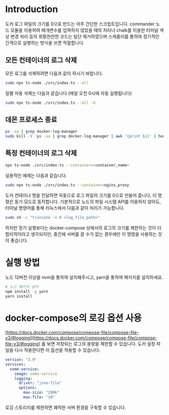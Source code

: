# Introduction

도커 로그 파일의 크기를 0으로 만드는 아주 간단한 스크립트입니다. commander 노드 모듈을 이용하여 매개변수를 입력하지 않았을 때의 처리나 chalk를 이용한 터미널 색상 변경 처리 등의 휘황찬란한 코드는 일단 제거하였으며 스케줄러를 통하여 정기적인 간격으로 실행하는 방식을 쓰면 적절합니다.

## 모든 컨테이너의 로그 삭제

모든 로그를 삭제하려면 다음과 같이 하시기 바랍니다.

```sh
sudo npx ts-node ./src/index.ts --all
```

일별 자동 삭제는 다음과 같습니다 (매일 오전 0시에 자동 실행됩니다)

```sh
sudo npx ts-node ./src/index.ts --all -d
```

## 데몬 프로세스 종료

```sh
ps -xa | grep docker-log-manager
sudo kill -9 `ps -xa | grep docker-log-manager | awk '{print $1}' | head -n 1`
```

## 특정 컨테이너의 로그 삭제

```sh
npx ts-node ./src/index.ts --container=<container_name>
```

실용적인 예제는 다음과 같습니다.

```sh
sudo npx ts-node ./src/index.ts --container=nginx_proxy
```

도커 컨테이너 명을 전달하면 자동으로 로그 파일의 크기를 0으로 만들어 줍니다, 이 명령은 동기 모드로 동작합니다. 기본적으로 노드의 파일 시스템 API를 이용하지 않아도, 터미널 명령어를 통해 리눅스에서 다음과 같이 처리가 가능합니다.

```sh
sudo sh -c "truncate -s 0 <log_file_path>"
```

하지만 정기 실행보다는 docker-compose 상에서의 로그의 크기를 제한하는 것이 더 합리적이라고 생각되지만, 중간에 서버를 끌 수가 없는 경우에만 이 명령을 사용하는 것이 좋습니다.

# 실행 방법

노드 12버전 이상을 nvm을 통하여 설치해주시고, yarn을 통하여 패키지를 설치하세요.

```sh
# 노드 패키지 설치
npm install -g yarn
yarn install
```

# docker-compose의 로깅 옵션 사용

[https://docs.docker.com/compose/compose-file/compose-file-v3/#logging](https://docs.docker.com/compose/compose-file/compose-file-v3/#logging) 를 보면 저장되는 로그의 용량을 제한할 수 있습니다. 도커 설정 파일을 다시 적용한다면 이 옵션을 적용할 수 있습니다.

```yml
version: "3.9"
services:
  some-service:
    image: some-service
    logging:
      driver: "json-file"
      options:
        max-size: "200k"
        max-file: "10"
```

로깅 스토리지를 제한하면 쾌적한 서버 환경을 구축할 수 있습니다.
